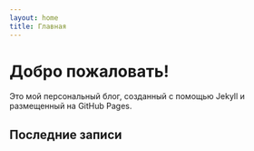```yaml
---
layout: home
title: Главная
---
```


# Добро пожаловать!

Это мой персональный блог, созданный с помощью Jekyll и размещенный на GitHub Pages.

## Последние записи
